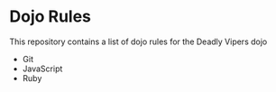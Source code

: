 Dojo Rules
==========

This repository contains a list of dojo rules for the Deadly Vipers dojo

* Git
* JavaScript
* Ruby